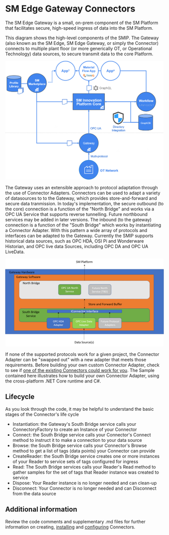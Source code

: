 # SM Edge Gateway Connectors
The SM Edge Gateway is a small, on-prem component of the SM Platform that facilitates secure, high-speed ingress of data into the SM Platform.

This diagram shows the high-level components of the SMIP. The Gateway (also known as the SM Edge, SM Edge Gateway, or simply the Connector) connects to multiple plant floor (or more generically OT, or Operational Technology) data sources, to secure transmit data to the core Platform.

![Platform Blocks](images/HighLevelSMIP.png)

The Gateway uses an extensible approach to protocol adaptation through the use of Connector Adapters. Connectors can be used to adapt a variety of datasources to to the Gateway, which provides store-and-forward and secure data tranmission. In today's implementation, the secure outbound (to the core) connection is a function of the "North Bridge" and works via a OPC UA Service that supports reverse tunnelling. Future northbound services may be added in later versions. The inbound (to the gateway) connection is a function of the "South Bridge" which works by instantiating a Connector Adapter. With this pattern a wide array of protocols and interfaces can be adapted to the Gateway. Currently the SMIP supports historical data sources, such as OPC HDA, OSI Pi and Wonderware Historian, and OPC live data Sources, including OPC DA and OPC UA LiveData.

![Gateway Architecture](images/GatewayArchitecture.png)

If none of the supported protocols work for a given project, the Connector Adapter can be "swapped out" with a new adapter that meets those requirements. Before building your own custom Connector Adapter, check to see if [one of the existing Connectors could work for you](existing-connectors.md). The Sample contained here illustrates how to build your own Connector Adapter, using the cross-platform .NET Core runtime and C#. 

## Lifecycle
As you look through the code, it may be helpful to understand the basic stages of the Connector's life cycle
- Instantiation: the Gateway's South Bridge service calls your ConnectoryFactory to create an Instance of your Connector
- Connect: the South Bridge service calls your Connector's Connect method to instruct it to make a connection to your data source
- Browse: the South Bridge service calls your Connector's Browse method to get a list of tags (data points) your Connector can provide
- CreateReader: the South Bridge service creates one or more instances of your Reader to service sets of tags configured for ingress
- Read: The South Bridge services calls your Reader's Read method to gather samples for the set of tags that Reader instance was created to service
- Dispose: Your Reader instance is no longer needed and can clean-up
- Disconnect: Your Connector is no longer needed and can Disconnect from the data source

## Additional information
Review the code comments and supplementary .md files for further information on creating, [installing](installation.md) and [configuring](appsettings.md) Connectors.
